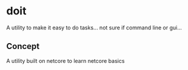 # doit
A utility to make it easy to do tasks... not sure if command line or gui...

## Concept

A utility built on netcore to learn netcore basics
